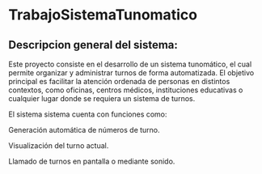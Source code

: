 # TrabajoSistemaTunomatico
## Descripcion general del sistema:
Este proyecto consiste en el desarrollo de un sistema tunomático, el cual permite organizar y administrar turnos de forma automatizada. El objetivo principal es facilitar la atención ordenada de personas en distintos contextos, como oficinas, centros médicos, instituciones educativas o cualquier lugar donde se requiera un sistema de turnos.

El sistema sistema cuenta con funciones como:

Generación automática de números de turno.

Visualización del turno actual.

Llamado de turnos en pantalla o mediante sonido.


